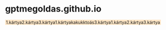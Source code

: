 # gptmegoldas.github.io
<!DOCTYPE html>
<html lang="en">

<head>
<meta charset="UTF-8">
<meta name="viewport" content="width=device-width, initial-scale=1.0">
<style>
.kartyak {
display: flex;
flex-wrap: wrap;
justify-content: center;
background-color: bisque;
/* height: 600px; */
align-content: center;
}

.kartya {
width: 200px;
height: 400px;
margin: 10px;
border-radius: 10px;
background-color: darkcyan;
box-shadow: 2px 3px rgba(0, 0, 0, 0.25);
}

#kakukk {
background-color: blueviolet;
}

@media screen and (min-width: 480px) {
.kartyak {
background-color: cornflowerblue;

}

#kakukk {
display: none;

}
}
</style>
</head>

<body>
<div class="kartyak">
<div class="kartya">1.kártya</div>
<div class="kartya">2.kártya</div>
<div class="kartya">3.kártya</div>
<div class="kartya">1.kártya</div>
<div id="kakukk" class="kartya">kakukktoás</div>
<div class="kartya">3.kártya</div>
<div class="kartya">1.kártya</div>
<div class="kartya">2.kártya</div>
<div class="kartya">3.kártya</div>
</div>
</body>

</html>
